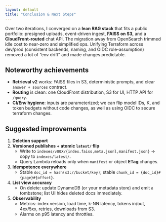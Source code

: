 ```yaml
---
layout: default
title: "Conclusion & Next Steps"
---
```


Over two iterations, I converged on a **lean RAG stack** that fits a public portfolio: presigned uploads, event-driven ingest, **FAISS on S3**, and a **CloudFront-routed** chat API. The migration away from OpenSearch trimmed idle cost to near-zero and simplified ops. Unifying Terraform across dev/prod (consistent backends, naming, and OIDC role-assumption) removed a lot of “env drift” and made changes predictable.

## Noteworthy achievements
- **Retrieval v2** works: FAISS files in S3, deterministic prompts, and clear `answer + sources` contract.
- **Routing** is clean: one CloudFront distribution, S3 for UI, HTTP API for `/query`.
- **CI/Env hygiene**: inputs are parameterized; we can flip model IDs, K, and token budgets without code changes, as well as using OIDC to secure terraform changes.

## Suggested improvements
1. **Deletion support**
2. **Versioned publishes + atomic `latest/` flip**  
   - Write to `indexes/v00X/{index.faiss,meta.jsonl,manifest.json}` → copy to `indexes/latest/`.  
   - Query Lambda reloads only when `manifest` or object **ETag** changes.
3. **Idempotence everywhere**  
   - Stable `doc_id = hash(s3://bucket/key)`; stable `chunk_id = {doc_id}#{page}#{offset}`.  
4. **List view accuracy**  
   - On delete: update DynamoDB (or your metadata store) and emit a tombstone; list UI hides deleted docs immediately.
5. **Observability**  
   - Metrics: index version, load time, k-NN latency, tokens in/out, 4xx/5xx, retries, downloads from S3.  
   - Alarms on p95 latency and throttles.

